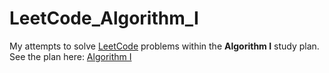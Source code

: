 # LeetCode_Algorithm_I

My attempts to solve [LeetCode](https://leetcode.com) problems within the **Algorithm I** study plan.
See the plan here: [Algorithm I](https://leetcode.com/study-plan/algorithm/)
